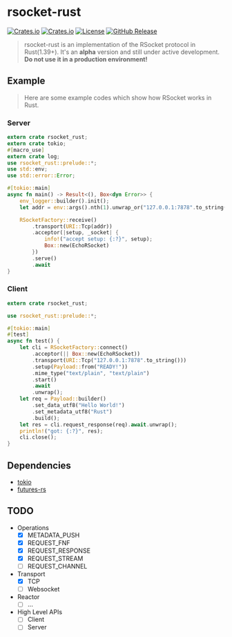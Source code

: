 # rsocket-rust

[![Crates.io](https://img.shields.io/crates/v/rsocket_rust)](https://crates.io/crates/rsocket_rust)
[![Crates.io](https://img.shields.io/crates/d/rsocket_rust)](https://crates.io/crates/rsocket_rust)
[![License](https://img.shields.io/github/license/rsocket/rsocket-rust.svg)](https://github.com/rsocket/rsocket-rust/blob/master/LICENSE)
[![GitHub Release](https://img.shields.io/github/release-pre/rsocket/rsocket-rust.svg)](https://github.com/rsocket/rsocket-rust/releases)

> rsocket-rust is an implementation of the RSocket protocol in Rust(1.39+).
It's an **alpha** version and still under active development. **Do not use it in a production environment!**

## Example

> Here are some example codes which show how RSocket works in Rust.

### Server

```rust
extern crate rsocket_rust;
extern crate tokio;
#[macro_use]
extern crate log;
use rsocket_rust::prelude::*;
use std::env;
use std::error::Error;

#[tokio::main]
async fn main() -> Result<(), Box<dyn Error>> {
    env_logger::builder().init();
    let addr = env::args().nth(1).unwrap_or("127.0.0.1:7878".to_string());

    RSocketFactory::receive()
        .transport(URI::Tcp(addr))
        .acceptor(|setup, _socket| {
            info!("accept setup: {:?}", setup);
            Box::new(EchoRSocket)
        })
        .serve()
        .await
}
```

### Client

```rust
extern crate rsocket_rust;

use rsocket_rust::prelude::*;

#[tokio::main]
#[test]
async fn test() {
    let cli = RSocketFactory::connect()
        .acceptor(|| Box::new(EchoRSocket))
        .transport(URI::Tcp("127.0.0.1:7878".to_string()))
        .setup(Payload::from("READY!"))
        .mime_type("text/plain", "text/plain")
        .start()
        .await
        .unwrap();
    let req = Payload::builder()
        .set_data_utf8("Hello World!")
        .set_metadata_utf8("Rust")
        .build();
    let res = cli.request_response(req).await.unwrap();
    println!("got: {:?}", res);
    cli.close();
}

```

## Dependencies

- [tokio](https://tokio.rs/)
- [futures-rs](http://rust-lang-nursery.github.io/futures-rs/)

## TODO

- Operations
  - [x] METADATA_PUSH
  - [x] REQUEST_FNF
  - [x] REQUEST_RESPONSE
  - [x] REQUEST_STREAM
  - [ ] REQUEST_CHANNEL
- Transport
  - [x] TCP
  - [ ] Websocket
- Reactor
  - [ ] ...
- High Level APIs
  - [ ] Client
  - [ ] Server
